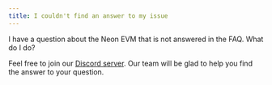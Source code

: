 ```yaml
---
title: I couldn't find an answer to my issue
---
```


I have a question about the Neon EVM that is not answered in the FAQ. What do I do?

Feel free to join our [Discord server](https://discord.gg/WafwJrwBvh). Our team will be glad to help you find the answer to your question.

